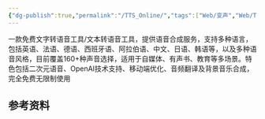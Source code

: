 ```yaml
---
{"dg-publish":true,"permalink":"/TTS_Online/","tags":["Web/变声","Web/TTS","文字转语音"],"noteIcon":""}
---
```


一款免费文字转语音工具/文本转语音工具，提供语音合成服务，支持多种语言，包括英语、法语、德语、西班牙语、阿拉伯语、中文、日语、韩语等，以及多种语音风格，目前覆盖160+种声音选择，适用于自媒体、有声书、教育等多场景。特色包括二次元语音、OpenAI技术支持、移动端优化、音频翻译及背景音乐合成，完全免费无限制使用


## 参考资料